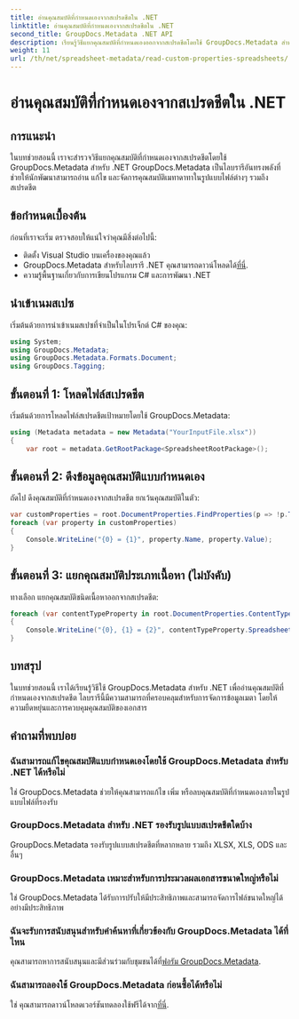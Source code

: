 ```yaml
---
title: อ่านคุณสมบัติที่กำหนดเองจากสเปรดชีตใน .NET
linktitle: อ่านคุณสมบัติที่กำหนดเองจากสเปรดชีตใน .NET
second_title: GroupDocs.Metadata .NET API
description: เรียนรู้วิธีแยกคุณสมบัติที่กำหนดเองออกจากสเปรดชีตโดยใช้ GroupDocs.Metadata สำหรับ .NET ปรับปรุงการจัดการข้อมูลเมตาในแอปพลิเคชัน .NET ของคุณ
weight: 11
url: /th/net/spreadsheet-metadata/read-custom-properties-spreadsheets/
---
```


# อ่านคุณสมบัติที่กำหนดเองจากสเปรดชีตใน .NET

## การแนะนำ
ในบทช่วยสอนนี้ เราจะสำรวจวิธีแยกคุณสมบัติที่กำหนดเองจากสเปรดชีตโดยใช้ GroupDocs.Metadata สำหรับ .NET GroupDocs.Metadata เป็นไลบรารีอันทรงพลังที่ช่วยให้นักพัฒนาสามารถอ่าน แก้ไข และจัดการคุณสมบัติเมทาดาทาในรูปแบบไฟล์ต่างๆ รวมถึงสเปรดชีต
## ข้อกำหนดเบื้องต้น
ก่อนที่เราจะเริ่ม ตรวจสอบให้แน่ใจว่าคุณมีสิ่งต่อไปนี้:
- ติดตั้ง Visual Studio บนเครื่องของคุณแล้ว
-  GroupDocs.Metadata สำหรับไลบรารี .NET คุณสามารถดาวน์โหลดได้[ที่นี่](https://releases.groupdocs.com/metadata/net/).
- ความรู้พื้นฐานเกี่ยวกับการเขียนโปรแกรม C# และการพัฒนา .NET

## นำเข้าเนมสเปซ
เริ่มต้นด้วยการนำเข้าเนมสเปซที่จำเป็นในโปรเจ็กต์ C# ของคุณ:
```csharp
using System;
using GroupDocs.Metadata;
using GroupDocs.Metadata.Formats.Document;
using GroupDocs.Tagging;
```
## ขั้นตอนที่ 1: โหลดไฟล์สเปรดชีต
เริ่มต้นด้วยการโหลดไฟล์สเปรดชีตเป้าหมายโดยใช้ GroupDocs.Metadata:
```csharp
using (Metadata metadata = new Metadata("YourInputFile.xlsx"))
{
    var root = metadata.GetRootPackage<SpreadsheetRootPackage>();
```
## ขั้นตอนที่ 2: ดึงข้อมูลคุณสมบัติแบบกำหนดเอง
ถัดไป ดึงคุณสมบัติที่กำหนดเองจากสเปรดชีต ยกเว้นคุณสมบัติในตัว:
```csharp
var customProperties = root.DocumentProperties.FindProperties(p => !p.Tags.Contains(Tags.Document.BuiltIn));
foreach (var property in customProperties)
{
    Console.WriteLine("{0} = {1}", property.Name, property.Value);
}
```
## ขั้นตอนที่ 3: แยกคุณสมบัติประเภทเนื้อหา (ไม่บังคับ)
ทางเลือก แยกคุณสมบัติชนิดเนื้อหาออกจากสเปรดชีต:
```csharp
foreach (var contentTypeProperty in root.DocumentProperties.ContentTypeProperties.ToList())
{
    Console.WriteLine("{0}, {1} = {2}", contentTypeProperty.SpreadsheetPropertyType, contentTypeProperty.Name, contentTypeProperty.SpreadsheetPropertyValue);
}
```

## บทสรุป
ในบทช่วยสอนนี้ เราได้เรียนรู้วิธีใช้ GroupDocs.Metadata สำหรับ .NET เพื่ออ่านคุณสมบัติที่กำหนดเองจากสเปรดชีต ไลบรารีนี้มีความสามารถที่ครอบคลุมสำหรับการจัดการข้อมูลเมตา โดยให้ความยืดหยุ่นและการควบคุมคุณสมบัติของเอกสาร

## คำถามที่พบบ่อย
### ฉันสามารถแก้ไขคุณสมบัติแบบกำหนดเองโดยใช้ GroupDocs.Metadata สำหรับ .NET ได้หรือไม่
ใช่ GroupDocs.Metadata ช่วยให้คุณสามารถแก้ไข เพิ่ม หรือลบคุณสมบัติที่กำหนดเองภายในรูปแบบไฟล์ที่รองรับ
### GroupDocs.Metadata สำหรับ .NET รองรับรูปแบบสเปรดชีตใดบ้าง
GroupDocs.Metadata รองรับรูปแบบสเปรดชีตที่หลากหลาย รวมถึง XLSX, XLS, ODS และอื่นๆ
### GroupDocs.Metadata เหมาะสำหรับการประมวลผลเอกสารขนาดใหญ่หรือไม่
ใช่ GroupDocs.Metadata ได้รับการปรับให้มีประสิทธิภาพและสามารถจัดการไฟล์ขนาดใหญ่ได้อย่างมีประสิทธิภาพ
### ฉันจะรับการสนับสนุนสำหรับคำค้นหาที่เกี่ยวข้องกับ GroupDocs.Metadata ได้ที่ไหน
 คุณสามารถหาการสนับสนุนและมีส่วนร่วมกับชุมชนได้ที่[ฟอรัม GroupDocs.Metadata](https://forum.groupdocs.com/c/metadata/14).
### ฉันสามารถลองใช้ GroupDocs.Metadata ก่อนซื้อได้หรือไม่
 ใช่ คุณสามารถดาวน์โหลดเวอร์ชันทดลองใช้ฟรีได้จาก[ที่นี่](https://releases.groupdocs.com/).